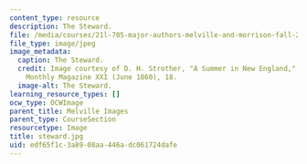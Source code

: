 ```yaml
---
content_type: resource
description: The Steward.
file: /media/courses/21l-705-major-authors-melville-and-morrison-fall-2003/edf65f1c3a8908aa446adc061724dafe_steward.jpg
file_type: image/jpeg
image_metadata:
  caption: The Steward.
  credit: Image courtesy of D. H. Strother, "A Summer in New England," in Harper's
    Monthly Magazine XXI (June 1860), 18.
  image-alt: The Steward.
learning_resource_types: []
ocw_type: OCWImage
parent_title: Melville Images
parent_type: CourseSection
resourcetype: Image
title: steward.jpg
uid: edf65f1c-3a89-08aa-446a-dc061724dafe
---
```

